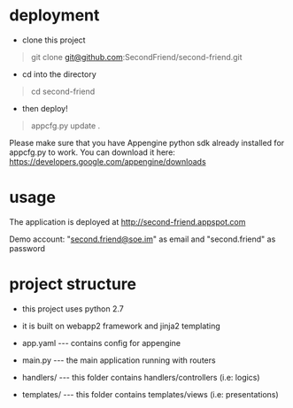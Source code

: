 # deployment

- clone this project
> git clone git@github.com:SecondFriend/second-friend.git

- cd into the directory
> cd second-friend

- then deploy!
> appcfg.py update .

Please make sure that you have Appengine python sdk already installed for appcfg.py to work.
You can download it here: https://developers.google.com/appengine/downloads

# usage

The application is deployed at http://second-friend.appspot.com

Demo account: "second.friend@soe.im" as email and "second.friend" as password

# project structure

- this project uses python 2.7

- it is built on webapp2 framework and jinja2 templating

- app.yaml
--- contains config for appengine

- main.py
--- the main application running with routers

- handlers/
--- this folder contains handlers/controllers (i.e: logics)

- templates/
--- this folder contains templates/views (i.e: presentations)